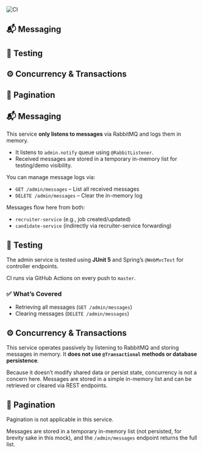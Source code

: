 ![CI](https://github.com/tundeadetunji/quick-hire_admin-service/actions/workflows/ci.yml/badge.svg)

## 📬 Messaging
## 🧪 Testing
## ⚙️ Concurrency & Transactions
## 📘 Pagination



## 📬 Messaging

This service **only listens to messages** via RabbitMQ and logs them in memory.

- It listens to `admin.notify` queue using `@RabbitListener`.
- Received messages are stored in a temporary in-memory list for testing/demo visibility.

You can manage message logs via:

- `GET /admin/messages` – List all received messages
- `DELETE /admin/messages` – Clear the in-memory log

Messages flow here from both:

- `recruiter-service` (e.g., job created/updated)
- `candidate-service` (indirectly via recruiter-service forwarding)

## 🧪 Testing

The admin service is tested using **JUnit 5** and Spring’s `@WebMvcTest` for controller endpoints.

CI runs via GitHub Actions on every push to `master`.

### ✅ What’s Covered

- Retrieving all messages (`GET /admin/messages`)
- Clearing messages (`DELETE /admin/messages`)

## ⚙️ Concurrency & Transactions

This service operates passively by listening to RabbitMQ and storing messages in memory. It **does not use `@Transactional` methods or database persistence**.

Because it doesn’t modify shared data or persist state, concurrency is not a concern here. Messages are stored in a simple in-memory list and can be retrieved or cleared via REST endpoints.

## 📘 Pagination

Pagination is not applicable in this service.

Messages are stored in a temporary in-memory list (not persisted, for brevity sake in this mock), and the `/admin/messages` endpoint returns the full list.
